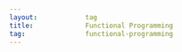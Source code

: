 ```yaml
---
layout:            tag
title:             Functional Programming
tag:               functional-programming
---
```


